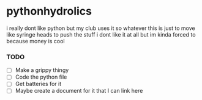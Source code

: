 # pythonhydrolics
i really dont like python but my club uses it so whatever
this is just to move like syringe heads to push the stuff
i dont like it at all but im kinda forced to because money is cool



### **TODO**
- [ ] Make a grippy thingy
- [ ] Code the python file
- [ ] Get batteries for it
- [ ] Maybe create a document for it that I can link here